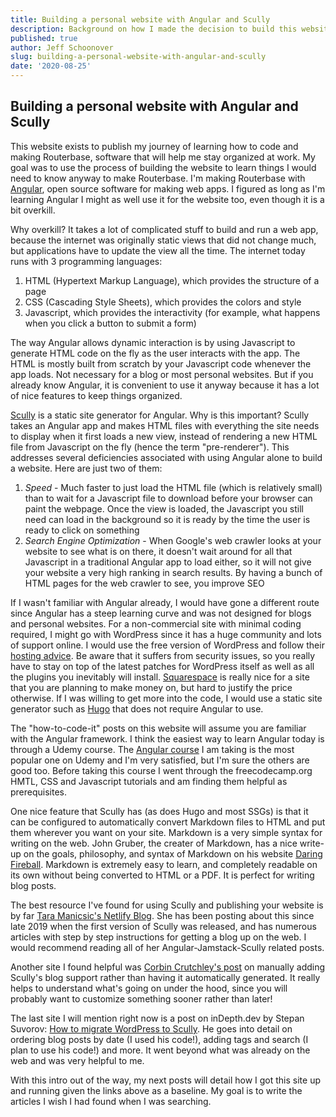 ```yaml
---
title: Building a personal website with Angular and Scully
description: Background on how I made the decision to build this website with Angular and Scully given the many different tools available for making websites these days
published: true
author: Jeff Schoonover
slug: building-a-personal-website-with-angular-and-scully
date: '2020-08-25'
---
```


## Building a personal website with Angular and Scully

This website exists to publish my journey of learning how to code and making Routerbase, software that will help me stay organized at work.  My goal was to use the process of building the website to learn things I would need to know anyway to make Routerbase.  I'm making Routerbase with [Angular](https://angular.io/), open source software for making web apps.  I figured as long as I'm learning Angular I might as well use it for the website too, even though it is a bit overkill.

Why overkill?  It takes a lot of complicated stuff to build and run a web app, because the internet was originally static views that did not change much, but applications have to update the view all the time.  The internet today runs with 3 programming languages:

1. HTML (Hypertext Markup Language), which provides the structure of a page
2. CSS (Cascading Style Sheets), which provides the colors and style
3. Javascript, which provides the interactivity (for example, what happens when you click a button to submit a form)

The way Angular allows dynamic interaction is by using Javascript to generate HTML code on the fly as the user interacts with the app.  The HTML is mostly built from scratch by your Javascript code whenever the app loads.  Not necessary for a blog or most personal websites.  But if you already know Angular, it is convenient to use it anyway because it has a lot of nice features to keep things organized.

[Scully](https://scully.io/) is a static site generator for Angular.  Why is this important?  Scully takes an Angular app and makes HTML files with everything the site needs to display when it first loads a new view, instead of rendering a new HTML file from Javascript on the fly (hence the term "pre-renderer").  This addresses several deficiencies associated with using Angular alone to build a website.  Here are just two of them:

1. *Speed* - Much faster to just load the HTML file (which is relatively small) than to wait for a Javascript file to download before your browser can paint the webpage.  Once the view is loaded, the Javascript you still need can load in the background so it is ready by the time the user is ready to click on something
2. *Search Engine Optimization* - When Google's web crawler looks at your website to see what is on there, it doesn't wait around for all that Javascript in a traditional Angular app to load either, so it will not give your website a very high ranking in search results.  By having a bunch of HTML pages for the web crawler to see, you improve SEO

If I wasn't familiar with Angular already, I would have gone a different route since Angular has a steep learning curve and was not designed for blogs and personal websites.  For a non-commercial site with minimal coding required, I might go with WordPress since it has a huge community and lots of support online.  I would use the free version of WordPress and follow their [hosting advice](https://wordpress.org/hosting/).  Be aware that it suffers from security issues, so you really have to stay on top of the latest patches for WordPress itself as well as all the plugins you inevitably will install.  [Squarespace](https://www.squarespace.com/) is really nice for a site that you are planning to make money on, but hard to justify the price otherwise.  If I was willing to get more into the code, I would use a static site generator such as [Hugo](https://gohugo.io/) that does not require Angular to use.

The "how-to-code-it" posts on this website will assume you are familiar with the Angular framework.  I think the easiest way to learn Angular today is through a Udemy course.  The [Angular course](https://www.udemy.com/course/the-complete-guide-to-angular-2/) I am taking is the most popular one on Udemy and I'm very satisfied, but I'm sure the others are good too.  Before taking this course I went through the freecodecamp.org HMTL, CSS and Javascript tutorials and am finding them helpful as prerequisites.

One nice feature that Scully has (as does Hugo and most SSGs) is that it can be configured to automatically convert Markdown files to HTML and put them wherever you want on your site.  Markdown is a very simple syntax for writing on the web.  John Gruber, the creater of Markdown, has a nice write-up on the goals, philosophy, and syntax of Markdown on his website [Daring Fireball](https://daringfireball.net/projects/markdown).  Markdown is extremely easy to learn, and completely readable on its own without being converted to HTML or a PDF.  It is perfect for writing blog posts.

The best resource I've found for using Scully and publishing your website is by far [Tara Manicsic's Netlify Blog](https://www.netlify.com/authors/tara-z.-manicsic/).  She has been posting about this since late 2019 when the first version of Scully was released, and has numerous articles with step by step instructions for getting a blog up on the web.  I would recommend reading all of her Angular-Jamstack-Scully related posts.

Another site I found helpful was [Corbin Crutchley's post](https://unicorn-utterances.com/posts/making-an-angular-blog-with-scully/) on manually adding Scully's blog support rather than having it automatically generated.  It really helps to understand what's going on under the hood, since you will probably want to customize something sooner rather than later!

The last site I will mention right now is a post on inDepth.dev by Stepan Suvorov: [How to migrate WordPress to Scully](https://indepth.dev/how-to-migrate-wordpress-to-scully/).  He goes into detail on ordering blog posts by date (I used his code!), adding tags and search (I plan to use his code!) and more.  It went beyond what was already on the web and was very helpful to me.

With this intro out of the way, my next posts will detail how I got this site up and running given the links above as a baseline.  My goal is to write the articles I wish I had found when I was searching.
